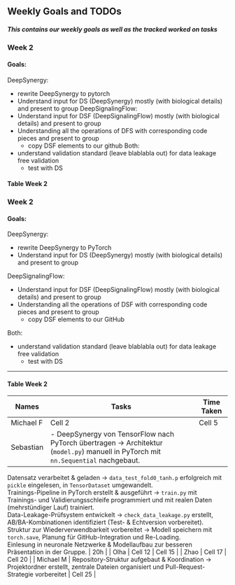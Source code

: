 ## Weekly Goals and TODOs

##### This contains our weekly goals as well as the tracked worked on tasks

### Week 2

#### Goals: 
DeepSynergy:
- rewrite DeepSynergy to pytorch
- Understand input for DS (DeepSynergy) mostly (with biological details) and present to group
DeepSignalingFlow:
- Understand input for DSF (DeepSignalingFlow) mostly (with biological details) and present to group
- Understanding all the operations of DFS with corresponding code pieces and present to group
  - copy DSF elements to our github
Both:
- understand validation standard (leave blablabla out) for data leakage free validation
  - test with DS

#### Table Week 2

### Week 2

#### Goals: 
DeepSynergy:
- rewrite DeepSynergy to PyTorch
- Understand input for DS (DeepSynergy) mostly (with biological details) and present to group

DeepSignalingFlow:
- Understand input for DSF (DeepSignalingFlow) mostly (with biological details) and present to group
- Understanding all the operations of DSF with corresponding code pieces and present to group
  - copy DSF elements to our GitHub

Both:
- understand validation standard (leave blablabla out) for data leakage free validation
  - test with DS

---

#### Table Week 2
| Names      | Tasks                                                                                                                                                                                                                                                                            | Time Taken |
|------------|----------------------------------------------------------------------------------------------------------------------------------------------------------------------------------------------------------------------------------------------------------------------------------|------------|
| Michael F  | Cell 2                                                                                                                                                                                                                                                                           | Cell 5     |
| Sebastian  | - DeepSynergy von TensorFlow nach PyTorch übertragen → Architektur (`model.py`) manuell in PyTorch mit `nn.Sequential` nachgebaut.  
Datensatz verarbeitet & geladen → `data_test_fold0_tanh.p` erfolgreich mit `pickle` eingelesen, in `TensorDataset` umgewandelt.  
Trainings-Pipeline in PyTorch erstellt & ausgeführt → `train.py` mit Trainings- und Validierungsschleife programmiert und mit realen Daten (mehrstündiger Lauf) trainiert.  
Data-Leakage-Prüfsystem entwickelt → `check_data_leakage.py` erstellt, AB/BA-Kombinationen identifiziert (Test- & Echtversion vorbereitet).  
Struktur zur Wiederverwendbarkeit vorbereitet → Modell speichern mit `torch.save`, Planung für GitHub-Integration und Re-Loading.  
Einlesung in neuronale Netzwerke & Modellaufbau zur besseren Präsentation in der Gruppe.                                                                                 | 20h        |
| Olha       | Cell 12                                                                                                                                                                                                                                                                          | Cell 15    |
| Zhao       | Cell 17                                                                                                                                                                                                                                                                          | Cell 20    |
| Michael M  | Repository-Struktur aufgebaut & Koordination → Projektordner erstellt, zentrale Dateien organisiert und Pull-Request-Strategie vorbereitet                                                                                               | Cell 25    |
